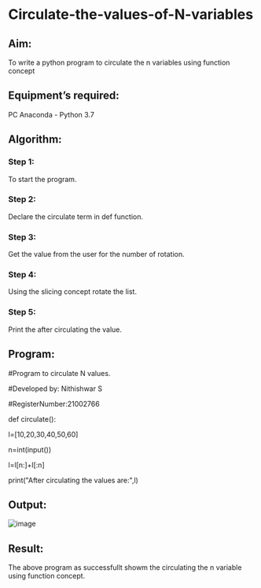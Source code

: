 # Circulate-the-values-of-N-variables
## Aim:
To write a python program to circulate the n variables using function concept
## Equipment’s required:
PC
Anaconda - Python 3.7
## Algorithm: 
### Step 1:
To start the program.

### Step 2:
Declare the circulate term in def function.

### Step 3: 
Get the value from the user for the number of rotation.

### Step 4: 
Using the slicing concept rotate the list.

### Step 5: 
Print the after circulating the value.

## Program:

#Program to circulate N values.

#Developed by: Nithishwar S

#RegisterNumber:21002766

def circulate():

 l=[10,20,30,40,50,60]
 
 n=int(input())
 
 l=l[n:]+l[:n]
 
print("After circulating the values are:",l)

## Output:
![image](https://user-images.githubusercontent.com/94164665/144269633-aa9b134d-1f42-4190-874f-5d053e9ea9b8.png)


## Result:
The above program as successfullt showm the circulating the n variable using function concept.
